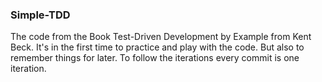 ### Simple-TDD

The code from the Book Test-Driven Development by Example from Kent Beck.
It's in the first time to practice and play with the code. But also to
remember things for later. To follow the iterations every commit is one iteration.